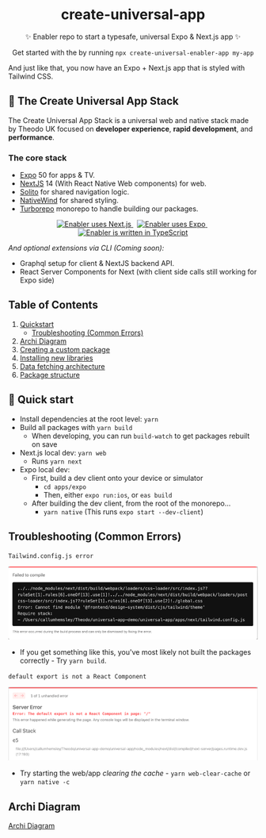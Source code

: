 <h1 align="center">
  create-universal-app
</h1>

<p align="center">
  ✨ Enabler repo to start a typesafe, universal Expo & Next.js app ✨
</p>

<p align="center">
  Get started with the by running <code>npx create-universal-enabler-app my-app</code>
</p>

And just like that, you now have an Expo + Next.js app that is styled with Tailwind CSS.

## 🍔 The Create Universal App Stack

The Create Universal App Stack is a universal web and native stack made by Theodo UK focused on **developer experience**, **rapid development**, and **performance**.

### The core stack

- [Expo](https://expo.dev) 50 for apps & TV.
- [NextJS](https://nextjs.org) 14 (With React Native Web components) for web.
- [Solito](https://solito.dev) for shared navigation logic.
- [NativeWind](https://nativewind.dev) for shared styling.
- [Turborepo](https://turbo.build/) monorepo to handle building our packages.

<p align="center">
  <a href="https://nextjs.org/">
    <img src="https://img.shields.io/badge/next.js-000000?style=for-the-badge&logo=nextdotjs&logoColor=white" alt="Enabler uses Next.js">
  </a>&nbsp;
  <a href="https://expo.dev/">
    <img src="https://img.shields.io/badge/Expo-1B1F23?style=for-the-badge&logo=expo&logoColor=white" alt="Enabler uses Expo">
  </a>&nbsp;
  <a href="https://www.typescriptlang.org/">
    <img src="https://img.shields.io/badge/TypeScript-007ACC?style=for-the-badge&logo=typescript&logoColor=white" alt="Enabler is written in TypeScript">
  </a>
</p>

_And optional extensions via CLI (Coming soon):_

- Graphql setup for client & NextJS backend API.
- React Server Components for Next (with client side calls still working for Expo side)

## Table of Contents

1. [Quickstart](#🏁-quick-start)
   - [Troubleshooting (Common Errors)](#troubleshooting-common-errors)
2. [Archi Diagram](./docs/images/archi-diagram.svg)
3. [Creating a custom package](./docs/how-to/create-a-custom-package.md)
4. [Installing new libraries](./docs/how-to/installing-libraries.md)
5. [Data fetching architecture](./docs/adrs/data-fetching-architecture.md)
6. [Package structure](./docs/adrs/package-structure.md)

## 🏁 Quick start

- Install dependencies at the root level: `yarn`
- Build all packages with `yarn build`
  - When developing, you can run `build-watch` to get packages rebuilt on save
- Next.js local dev: `yarn web`
  - Runs `yarn next`
- Expo local dev:
  - First, build a dev client onto your device or simulator
    - `cd apps/expo`
    - Then, either `expo run:ios`, or `eas build`
  - After building the dev client, from the root of the monorepo...
    - `yarn native` (This runs `expo start --dev-client`)

## Troubleshooting (Common Errors)

`Tailwind.config.js error`

<div align="center">
  <img src="./docs/images/tailwind-config-js-error-example.png" width="600" alt="Tailwind Config.js Error">
</div>

- If you get something like this, you've most likely not built the packages correctly - Try `yarn build`.

`default export is not a React Component`

<div align="center">
  <img src="./docs/images/default-export-not-react-component-error.png" width="600" alt="Default Export React Component Error">
</div>

- Try starting the web/app _clearing the cache_ - `yarn web-clear-cache` or `yarn native -c`

## Archi Diagram

[Archi Diagram](./docs/images/archi-diagram.svg)

